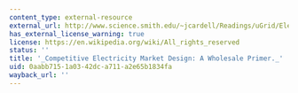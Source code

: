 ```yaml
---
content_type: external-resource
external_url: http://www.science.smith.edu/~jcardell/Readings/uGrid/Electricity%20Markets/Hogan%20ElecMktPrimer.pdf
has_external_license_warning: true
license: https://en.wikipedia.org/wiki/All_rights_reserved
status: ''
title: '_Competitive Electricity Market Design: A Wholesale Primer._'
uid: 0aabb715-1a03-42dc-a711-a2e65b1834fa
wayback_url: ''
---
```

